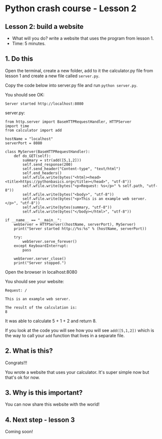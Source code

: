 # Python crash course - Lesson 2

## Lesson 2: build a website
* What will you do? write a website that uses the program from lesson 1.
* Time: 5 minutes.

## 1. Do this
Open the terminal, create a new folder, add to it the calculator.py file from lesson 1 and create a new file called `server.py`.

Copy the code below into server.py file and run `python server.py`.


You should see OK:

```
Server started http://localhost:8080
```

server.py:

```
from http.server import BaseHTTPRequestHandler, HTTPServer
import time
from calculator import add

hostName = "localhost"
serverPort = 8080

class MyServer(BaseHTTPRequestHandler):
    def do_GET(self):
        summary = str(add([5,1,2]))
        self.send_response(200)
        self.send_header("Content-type", "text/html")
        self.end_headers()
        self.wfile.write(bytes("<html><head><title>https://pythonbasics.org</title></head>", "utf-8"))
        self.wfile.write(bytes("<p>Request: %s</p>" % self.path, "utf-8"))
        self.wfile.write(bytes("<body>", "utf-8"))
        self.wfile.write(bytes("<p>This is an example web server.</p>", "utf-8"))
        self.wfile.write(bytes(summary, "utf-8"))
        self.wfile.write(bytes("</body></html>", "utf-8"))

if __name__ == "__main__":
    webServer = HTTPServer((hostName, serverPort), MyServer)
    print("Server started http://%s:%s" % (hostName, serverPort))

    try:
        webServer.serve_forever()
    except KeyboardInterrupt:
        pass

    webServer.server_close()
    print("Server stopped.")
```

Open the browser in localhost:8080

You should see your website:

```
Request: /

This is an example web server.

The result of the calculation is:
8
```

It was able to calculate 5 + 1 + 2 and return 8.

If you look at the code you will see how you will see `add([5,1,2])` which is the way to call your `add` function that lives in a separate file.


## 2. What is this?
Congrats!!!

You wrote a website that uses your calculator. It's super simple now but that's ok for now.

## 3. Why is this important?
You can now share this website with the world!

## 4. Next step - lesson 3

Coming soon!
